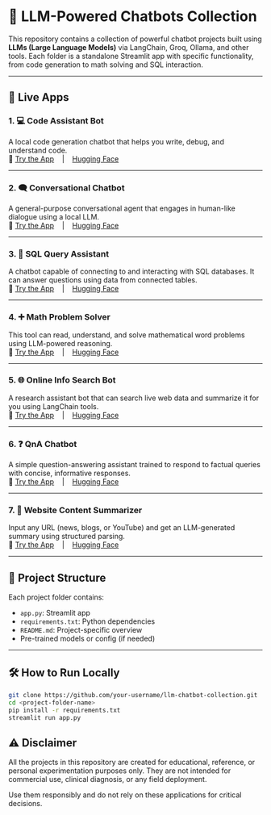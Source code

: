 # 🤖 LLM-Powered Chatbots Collection

This repository contains a collection of powerful chatbot projects built using **LLMs (Large Language Models)** via LangChain, Groq, Ollama, and other tools. Each folder is a standalone Streamlit app with specific functionality, from code generation to math solving and SQL interaction.

---

## 🚀 Live Apps

### 1. 💻 Code Assistant Bot  
A local code generation chatbot that helps you write, debug, and understand code.  
🔗 [Try the App](https://your-code-assistant-app.streamlit.app/) &nbsp;&nbsp; | &nbsp;&nbsp; [Hugging Face](https://huggingface.co/spaces/your-username/code-assistant)

---

### 2. 🗨️ Conversational Chatbot  
A general-purpose conversational agent that engages in human-like dialogue using a local LLM.  
🔗 [Try the App](https://your-conversational-bot.streamlit.app/) &nbsp;&nbsp; | &nbsp;&nbsp; [Hugging Face](https://huggingface.co/spaces/your-username/conversational-chatbot)

---

### 3. 🧮 SQL Query Assistant  
A chatbot capable of connecting to and interacting with SQL databases. It can answer questions using data from connected tables.  
🔗 [Try the App](https://your-sql-assistant.streamlit.app/) &nbsp;&nbsp; | &nbsp;&nbsp; [Hugging Face](https://huggingface.co/spaces/your-username/sql-assistant)

---

### 4. ➕ Math Problem Solver  
This tool can read, understand, and solve mathematical word problems using LLM-powered reasoning.  
🔗 [Try the App](https://your-math-solver.streamlit.app/) &nbsp;&nbsp; | &nbsp;&nbsp; [Hugging Face](https://huggingface.co/spaces/your-username/math-solver)

---

### 5. 🌐 Online Info Search Bot  
A research assistant bot that can search live web data and summarize it for you using LangChain tools.  
🔗 [Try the App](https://your-info-search-bot.streamlit.app/) &nbsp;&nbsp; | &nbsp;&nbsp; [Hugging Face](https://huggingface.co/spaces/your-username/info-search-bot)

---

### 6. ❓ QnA Chatbot  
A simple question-answering assistant trained to respond to factual queries with concise, informative responses.  
🔗 [Try the App](https://your-qna-bot.streamlit.app/) &nbsp;&nbsp; | &nbsp;&nbsp; [Hugging Face](https://huggingface.co/spaces/your-username/qna-chatbot)

---

### 7. 📰 Website Content Summarizer  
Input any URL (news, blogs, or YouTube) and get an LLM-generated summary using structured parsing.  
🔗 [Try the App](https://llm-projects-u5obsljktre25au2wn37dv.streamlit.app/) &nbsp;&nbsp; | &nbsp;&nbsp; [Hugging Face](https://huggingface.co/spaces/your-username/web-summarizer)

---

## 📁 Project Structure

Each project folder contains:
- `app.py`: Streamlit app
- `requirements.txt`: Python dependencies
- `README.md`: Project-specific overview
- Pre-trained models or config (if needed)

---

## 🛠 How to Run Locally

```bash
git clone https://github.com/your-username/llm-chatbot-collection.git
cd <project-folder-name>
pip install -r requirements.txt
streamlit run app.py
```

## ⚠️ **Disclaimer**  
All the projects in this repository are created for educational, reference, or personal experimentation purposes only.
They are not intended for commercial use, clinical diagnosis, or any field deployment.

Use them responsibly and do not rely on these applications for critical decisions.
